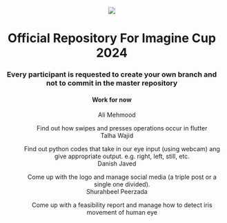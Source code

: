 <center>
<img src = "[https://imaginecup.hec.gov.pk/upload/image-main.jpg](https://uol.edu.pk/wp-content/uploads/2021/07/imagine_cup_030815-1170x610-1.jpg)">
<h1>Official Repository For Imagine Cup 2024</h1>
<h3>Every participant is requested to create your own branch and not to commit in the master repository</h3>
<h4> Work for now </h4>
<ol>
Ali Mehmood
<ul>
Find out how swipes and presses operations occur in flutter
</ul>
Talha Wajid
<ul>
Find out python codes that take in our eye input (using webcam) ang give appropriate output. e.g. right, left, still, etc.
</ul>
Danish Javed
<ul>
Come up with the logo and manage social media (a triple post or a single one divided). 
</ul>
Shurahbeel Peerzada
<ul>
Come up with a feasibility report and manage how to detect iris movement of human eye
</ul>
</ol>
</center>
